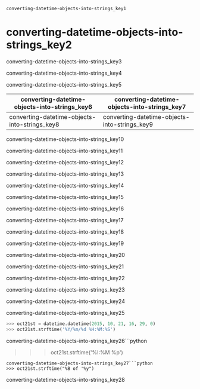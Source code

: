 ```ngMeta
converting-datetime-objects-into-strings_key1
```
# converting-datetime-objects-into-strings_key2
converting-datetime-objects-into-strings_key3

converting-datetime-objects-into-strings_key4

converting-datetime-objects-into-strings_key5

|converting-datetime-objects-into-strings_key6|converting-datetime-objects-into-strings_key7|
|---|---|
|converting-datetime-objects-into-strings_key8|converting-datetime-objects-into-strings_key9|
converting-datetime-objects-into-strings_key10

converting-datetime-objects-into-strings_key11

converting-datetime-objects-into-strings_key12

converting-datetime-objects-into-strings_key13

converting-datetime-objects-into-strings_key14

converting-datetime-objects-into-strings_key15

converting-datetime-objects-into-strings_key16

converting-datetime-objects-into-strings_key17

converting-datetime-objects-into-strings_key18

converting-datetime-objects-into-strings_key19

converting-datetime-objects-into-strings_key20

converting-datetime-objects-into-strings_key21

converting-datetime-objects-into-strings_key22

converting-datetime-objects-into-strings_key23

converting-datetime-objects-into-strings_key24

converting-datetime-objects-into-strings_key25

```python
>>> oct21st = datetime.datetime(2015, 10, 21, 16, 29, 0)
>>> oct21st.strftime('%Y/%m/%d %H:%M:%S')
```
converting-datetime-objects-into-strings_key26```python
>>> oct21st.strftime('%I:%M %p')
```
converting-datetime-objects-into-strings_key27```python
>>> oct21st.strftime("%B of '%y")
```
converting-datetime-objects-into-strings_key28